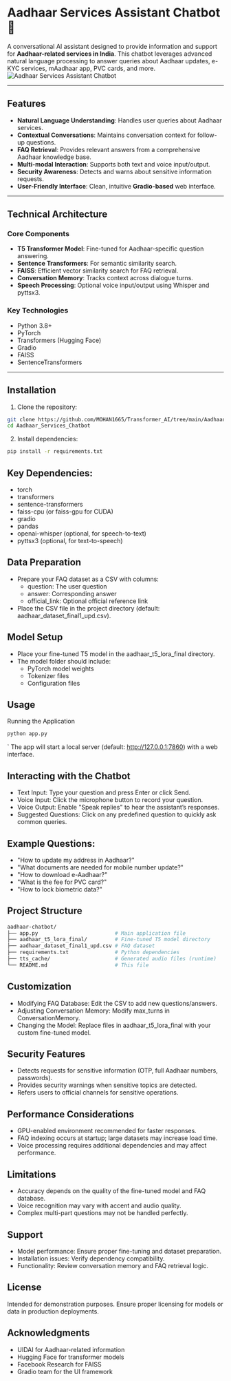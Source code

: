 # Aadhaar Services Assistant Chatbot 🤖

A conversational AI assistant designed to provide information and support for **Aadhaar-related services in India**. This chatbot leverages advanced natural language processing to answer queries about Aadhaar updates, e-KYC services, mAadhaar app, PVC cards, and more.
![Aadhaar Services Assistant Chatbot](home.jpg)

---

## Features

- **Natural Language Understanding**: Handles user queries about Aadhaar services.  
- **Contextual Conversations**: Maintains conversation context for follow-up questions.  
- **FAQ Retrieval**: Provides relevant answers from a comprehensive Aadhaar knowledge base.  
- **Multi-modal Interaction**: Supports both text and voice input/output.  
- **Security Awareness**: Detects and warns about sensitive information requests.  
- **User-Friendly Interface**: Clean, intuitive **Gradio-based** web interface.  

---

## Technical Architecture

### Core Components

- **T5 Transformer Model**: Fine-tuned for Aadhaar-specific question answering.  
- **Sentence Transformers**: For semantic similarity search.  
- **FAISS**: Efficient vector similarity search for FAQ retrieval.  
- **Conversation Memory**: Tracks context across dialogue turns.  
- **Speech Processing**: Optional voice input/output using Whisper and pyttsx3.  

### Key Technologies

- Python 3.8+  
- PyTorch  
- Transformers (Hugging Face)  
- Gradio  
- FAISS  
- SentenceTransformers  

---

## Installation

1. Clone the repository:

```bash
git clone https://github.com/MOHAN1665/Transformer_AI/tree/main/Aadhaar_Services_Chatbot
cd Aadhaar_Services_Chatbot
```

2. Install dependencies:
```bash
pip install -r requirements.txt
```

## Key Dependencies:

- torch
- transformers
- sentence-transformers
- faiss-cpu (or faiss-gpu for CUDA)
- gradio
- pandas
- openai-whisper (optional, for speech-to-text)
- pyttsx3 (optional, for text-to-speech)

## Data Preparation

- Prepare your FAQ dataset as a CSV with columns:
  - question: The user question
  -  answer: Corresponding answer
  - official_link: Optional official reference link
- Place the CSV file in the project directory (default: aadhaar_dataset_final1_upd.csv).

## Model Setup

- Place your fine-tuned T5 model in the aadhaar_t5_lora_final directory.
- The model folder should include:
  - PyTorch model weights
  - Tokenizer files
  - Configuration files
 
## Usage
Running the Application
```bash
python app.py
```
` The app will start a local server (default: http://127.0.0.1:7860) with a web interface.

## Interacting with the Chatbot
- Text Input: Type your question and press Enter or click Send.
- Voice Input: Click the microphone button to record your question.
- Voice Output: Enable "Speak replies" to hear the assistant’s responses.
- Suggested Questions: Click on any predefined question to quickly ask common queries.

## Example Questions:
- "How to update my address in Aadhaar?"
- "What documents are needed for mobile number update?"
- "How to download e-Aadhaar?"
- "What is the fee for PVC card?"
- "How to lock biometric data?"

## Project Structure
```bash
aadhaar-chatbot/
├── app.py                         # Main application file
├── aadhaar_t5_lora_final/         # Fine-tuned T5 model directory
├── aadhaar_dataset_final1_upd.csv # FAQ dataset
├── requirements.txt               # Python dependencies
├── tts_cache/                     # Generated audio files (runtime)
└── README.md                      # This file
```

## Customization

- Modifying FAQ Database: Edit the CSV to add new questions/answers.
- Adjusting Conversation Memory: Modify max_turns in ConversationMemory.
- Changing the Model: Replace files in aadhaar_t5_lora_final with your custom fine-tuned model.

## Security Features

- Detects requests for sensitive information (OTP, full Aadhaar numbers, passwords).
- Provides security warnings when sensitive topics are detected.
- Refers users to official channels for sensitive operations.

## Performance Considerations

- GPU-enabled environment recommended for faster responses.
- FAQ indexing occurs at startup; large datasets may increase load time.
- Voice processing requires additional dependencies and may affect performance.

## Limitations

- Accuracy depends on the quality of the fine-tuned model and FAQ database.
- Voice recognition may vary with accent and audio quality.
- Complex multi-part questions may not be handled perfectly.

## Support

- Model performance: Ensure proper fine-tuning and dataset preparation.
- Installation issues: Verify dependency compatibility.
- Functionality: Review conversation memory and FAQ retrieval logic.

## License
Intended for demonstration purposes. Ensure proper licensing for models or data in production deployments.

## Acknowledgments

- UIDAI for Aadhaar-related information
- Hugging Face for transformer models
- Facebook Research for FAISS
- Gradio team for the UI framework
